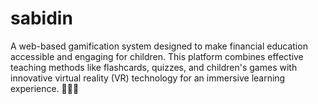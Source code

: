 # sabidin
A web-based gamification system designed to make financial education accessible and engaging for children. This platform combines effective teaching methods like flashcards, quizzes, and children's games with innovative virtual reality (VR) technology for an immersive learning experience.  💸🐂🧒
